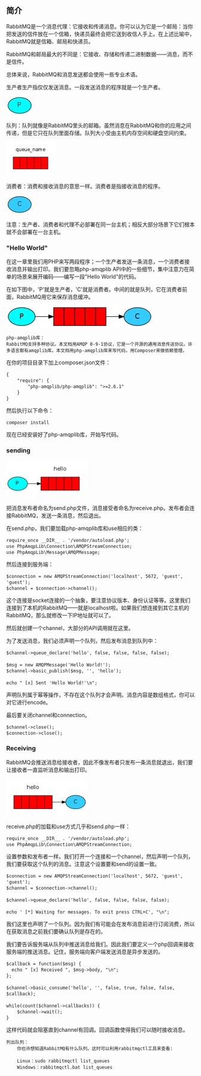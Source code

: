 ## 简介

RabbitMQ是一个消息代理：它接收和传递消息。你可以认为它是一个邮局：当你把发送的信件放在一个信箱，快递员最终会把它送到收信人手上。在上述比喻中，RabbitMQ就是信箱、邮局和快递员。

RabbitMQ和邮局最大的不同是：它接收、存储和传递二进制数据——消息，而不是信件。

总体来说，RabbitMQ和消息发送都会使用一些专业术语。

生产者生产指仅仅发送消息。一段发送消息的程序就是一个生产者。

![](./images/producer.png)
    
队列：队列就像是RabbitMQ里头的邮箱。虽然消息在RabbitMQ和你的应用之间传递，但是它只在队列里面存储。队列大小受由主机内存空间和硬盘空间约束。

![](./images/queue.png)
    
消费者：消费和接收消息的意思一样。消费者是指接收消息的程序。

![](./images/consumer.png)
    
注意：生产者、消费者和代理不必部署在同一台主机；相反大部分场景下它们根本就不会部署在一台主机。

### "Hello World"

在这一章里我们用PHP来写两段程序；一个生产者发送一条消息，一个消费者接收消息并输出打印。我们要忽略php-amqplib API中的一些细节，集中注意力在简单的场景来展开编码——编写一段"Hello World"的代码。

在如下图中，'P'就是生产者，'C'就是消费者。中间的就是队列，它在消费者前面，RabbitMQ用它来保存消息缓冲。

![](./images/python-one.png)

    php-amqplib库：
    RabbitMQ支持多种协议。本文档用AMQP 0-9-1协议，它是一个开源的通用消息传送协议。许多语言都有amqplib库。本文档用php-amqplib库来写代码，用Composer来做依赖管理。
    
在你的项目目录下加上composer.json文件：

	{
	    "require": {
	        "php-amqplib/php-amqplib": ">=2.6.1"
	    }
	}


然后执行以下命令：

	composer install

现在已经安装好了php-amqplib库，开始写代码。

### sending

![](./images/sending.png)

把消息发布者命名为send.php文件，消息接受者命名为receive.php。发布者会连接RabbitMQ，发送一条消息，然后退出。

在send.php，我们要加载php-amqplib库和use相应的类：

	require_once __DIR__ . '/vendor/autoload.php';
	use PhpAmqpLib\Connection\AMQPStreamConnection;
	use PhpAmqpLib\Message\AMQPMessage;

然后连接到服务端：

	$connection = new AMQPStreamConnection('localhost', 5672, 'guest', 'guest');
	$channel = $connection->channel();

这个连接是socket连接的一个抽象，要注意协议版本、身份认证等等。这里我们连接到了本机的RabbitMQ——就是localhost啦。如果我们想连接到其它主机的RabbitMQ，那么就修改一下IP地址就可以了。

然后就创建一个channel，大部分的API调用就在这里。

为了发送消息，我们必须声明一个队列，然后发布消息到队列中：

	$channel->queue_declare('hello', false, false, false, false);
	
	$msg = new AMQPMessage('Hello World!');
	$channel->basic_publish($msg, '', 'hello');
	
	echo " [x] Sent 'Hello World!'\n";

声明队列属于幂等操作，不存在这个队列才会声明。消息内容是数组格式，你可以对它进行encode。

最后要关闭channel和connection。

	$channel->close();
	$connection->close();

### Receiving

RabbitMQ会推送消息给接收者，因此不像发布者只发布一条消息就退出，我们要让接收者一直监听消息和输出打印。

![](./images/receiving.png)

receive.php的加载和use方式几乎和send.php一样：

	require_once __DIR__ . '/vendor/autoload.php';
	use PhpAmqpLib\Connection\AMQPStreamConnection;

设置参数和发布者一样。我们打开一个连接和一个channel，然后声明一个队列，我们要获取这个队列的消息。注意这个设置要和send的设置一致。

	$connection = new AMQPStreamConnection('localhost', 5672, 'guest', 'guest');
	$channel = $connection->channel();
	
	$channel->queue_declare('hello', false, false, false, false);
	
	echo ' [*] Waiting for messages. To exit press CTRL+C', "\n";

我们这里也声明了一个队列。因为我们有可能会在发布消息前进行订阅消费，所以在获取消息之前我们要确认队列是存在的。

我们要告诉服务端从队列中推送消息给我们。因此我们要定义一个php回调来接收服务端的推送消息。记住，服务端向客户端发送消息是异步发送的。

	$callback = function($msg) {
	  echo " [x] Received ", $msg->body, "\n";
	};
	
	$channel->basic_consume('hello', '', false, true, false, false, $callback);
	
	while(count($channel->callbacks)) {
	    $channel->wait();
	}

这样代码就会阻塞直到channel有回调。回调函数使得我们可以随时接收消息。

    列出队列：
        你也许想知道RabbitMQ有什么队列。这时可以利用rabbitmqctl工具来查看:
        
        Linux：sudo rabbitmqctl list_queues
        Windows：rabbitmqctl.bat list_queues